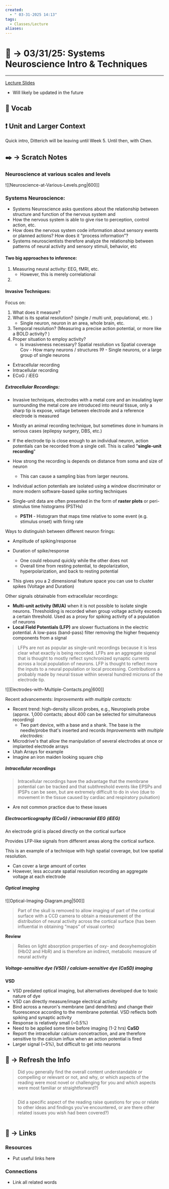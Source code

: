 ```yaml
---
created:
  - " 03-31-2025 14:13"
tags:
  - Classes/Lecture
aliases:
---
```


# 📗 ->  03/31/25: Systems Neuroscience Intro & Techniques
---
[Lecture Slides](https://canvas.ucdavis.edu/courses/982204/files/folder/Week%201%20Intro%20%26%20Techniques?preview=27230893)
- Will likely be updated in the future

## 🎤 Vocab



## ❗ Unit and Larger Context
Quick intro, Ditterich will be leaving until Week 5. Until then, with Chen.




## ✒️ -> Scratch Notes
### Neuroscience at various scales and levels
![[Neuroscience-at-Various-Levels.png|600]]


### Systems Neuroscience:
- Systems Neuroscience asks questions about the relationship between structure and function of the nervous system and 
- How the nervous system is able to give rise to perception, control action, etc. 
- How does the nervous system code information about sensory events or planned actions? How does it “process information”? 
- Systems neuroscientists therefore analyze the relationship between patterns of neural activity and sensory stimuli, behavior, etc

#### Two big approaches to inference:
1) Measuring neural activity: EEG, fMRI, etc.
	- However, this is merely correlational
2) 

#### Invasive Techniques:
Focus on: 
1) What does it measure?
2) What is its spatial resolution? (single / multi unit, populational, etc. )
	- Single neuron, neuron in an area, whole brain, etc.
3) Temporal resolution? (Measuring a precise action potential, or more like a BOLD activity? )
4) Proper situation to employ activity?
	- Is invasiveness necessary?
Spatial resolution vs Spatial coverage
Cov - How many neurons / structures 
 ~~??~~ - Single neurons, or a large group of single neurons


- Extracellular recording
- Intracellular recording
- ECoG / iEEG

##### Extracellular Recordings:
- Invasive techniques, electrodes with a metal core and an insulating layer surrounding the metal core are introduced into neural tissue, only a sharp tip is expose, voltage between electrode and a reference electrode is measured
- Mostly an animal recording technique, but sometimes done in humans in serious cases (epilepsy surgery, DBS, etc.)

- If the electrode tip is close enough to an individual neuron, action potentials can be recorded from a single cell. This is called "**single-unit recording**"
- How strong the recording is depends on distance from soma and size of neuron
	- This can cause a sampling bias from larger neurons. 
- Individual action potentials are isolated using a window discriminator or more modern software-based spike sorting techniques
- Single-unit data are often presented in the form of **raster plots** or peri-stimulus time histograms (PSTHs)
	- **PSTH** - Histogram that maps time relative to some event (e.g. stimulus onset) with firing rate 

Ways to distinguish between different neuron firings:
- Amplitude of spiking/response
- Duration of spike/response
	- One could rebound quickly while the other does not
	- Overall time from resting potential, to depolarization, hyperpolarization, and back to resting potential

- This gives you a 2 dimensional feature space you can use to cluster spikes (Voltage and Duration)

Other signals obtainable from extracellular recordings:
- **Multi-unit activity (MUA)** when it is not possible to isolate single neurons. Thresholding is recorded when group voltage activity exceeds a certain threshold. Used as a proxy for spiking activity of a population of neurons
- **Local Field Potentials (LFP)** are slower fluctuations in the electric potential. A low-pass (band-pass) filter removing the higher frequency components from a signal
> 	LFPs are not as popular as single-unit recordings because it is less clear what exactly is being recorded. LFPs are an aggregate signal that is thought to mostly reflect synchronized synaptic currents across a local population of neurons.
> 	LFP is thought to reflect more the inputs to a neural population or local processing. Contributions a probably made by neural tissue within several hundred microns of the electrode tip.

![[Electrodes-with-Multiple-Contacts.png|600]]

Recent advancements:
*Improvements with multiple contacts:*
- Recent trend: high-density silicon probes, e.g., Neuropixels probe (approx. 1,000 contacts; about 400 can be selected for simultaneous recording)
	- Two part device, with a base and a shank. The base is the needle/probe that's inserted and records
*Improvements with multiple electrodes:*
- Microdrive's that allow the manipulation of several electrodes at once or implanted electrode arrays
- Utah Arrays for example
- Imagine an iron maiden looking square chip


##### Intracellular recordings
> Intracellular recordings have the advantage that the membrane potential can be tracked and that subthreshold events like EPSPs and IPSPs can be seen, but are extremely difficult to do in vivo (due to movement in the tissue caused by cardiac and respiratory pulsation)
- Are not common practice due to these issues

##### Electrocorticography (ECoG) / intracranial EEG (iEEG)
An electrode grid is placed directly on the cortical surface

Provides LFP-like signals from different areas along the cortical surface. 

This is an example of a technique with high spatial coverage, but low spatial resolution.
- Can cover a large amount of cortex
- However, less accurate spatial resolution recording an aggregate voltage at each electrode

##### Optical imaging
![[Optical-Imaging-Diagram.png|500]]
> Part of the skull is removed to allow imaging of part of the cortical surface with a CCD camera to obtain a measurement of the distribution of neural activity across the cortical surface (has been influential in obtaining “maps” of visual cortex)

**Review**

> Relies on light absorption properties of oxy- and deoxyhemoglobin (HbO2 and HbR) and is therefore an indirect, metabolic measure of neural activity


##### Voltage-sensitive dye (VSD) / calcium-sensitive dye (CaSD) imaging
**VSD**
- VSD predated optical imaging, but alternatives developed due to toxic nature of dye
- VSD can directly measure/image electrical activity
- Bind across a neuron's membrane (and dendrites) and change their fluorescence according to the membrane potential. VSD reflects both spiking and synaptic activity
- Response is relatively small (~0.5%)
- Need to be applied some time before imaging (1-2 hrs)
**CaSD**
- Report the intracellular calcium concetraction, and are therefore sensitive to the calcium influx when an action potential is fired
- Larger signal (~5%), but difficult to get into neurons





## 🧪 -> Refresh the Info
> Did you generally find the overall content understandable or compelling or relevant or not, and why, or which aspects of the reading were most novel or challenging for you and which aspects were most familiar or straightforward?)  
```

```

> Did a specific aspect of the reading raise questions for you or relate to other ideas and findings you’ve encountered, or are there other related issues you wish had been covered?)
```

```




## 🔗 -> Links
### Resources
- Put useful links here


### Connections
- Link all related words
